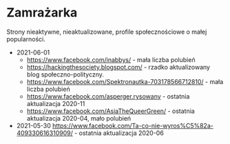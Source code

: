 Zamrażarka
===

Strony nieaktywne, nieaktualizowane, profile społecznościowe o małej popularności.

- 2021-06-01
  - https://www.facebook.com/inabbys/ - mała liczba polubień
  - https://hackingthesociety.blogspot.com/ - rzadko aktualizowany blog społeczno-polityczny.
  - https://www.facebook.com/Spektronautka-703178566712810/ - mała liczba polubień
  - https://www.facebook.com/asperger.rysowany - ostatnia aktualizacja 2020-11
  - https://www.facebook.com/AsiaTheQueerGreen/ - ostatnia aktualizacja 2020-04, mało polubień
- 2021-05-30 https://www.facebook.com/Ta-co-nie-wyros%C5%82a-409330616310909/ - ostatnia aktualizacja 2020-06

